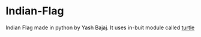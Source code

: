 # Indian-Flag
Indian Flag made in python by Yash Bajaj.
It uses in-buit module called <a href="https://docs.python.org/3/library/turtle.html">turtle<a>
